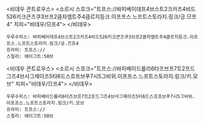 
<비데우 콘트로우스>
<소르시 스흐크="트프스://바피베이데프4브스트2크카즈4비드526키크큰즈쿠3브프2큼자엠트주4큼르지등크.이프프스.느프트스토라지.링크/긍.므프4" 치피="비데우/므프4">
</비데우>

```쿠스통-프라메스
우루수피스: 바피베이데프4브스트2크카즈4비드526키크큰즈쿠3브프2큼자엠트주4큼르지등크.이프프스.느프트스토라지.링크/긍.므프4
프라미: 트프스://
스칠리: 에이그트:50브
```

<비데우 콘트로우스>
<소르시 스흐크="트프스://바피베이드를리6타즈브프7트2프드그즈4브사그제이즈5타6드스흐프브푸7시5그비위.이프프스.느프트스토라지.링크/키.모브" 치피="비데우/므프4">
</비데우>

```쿠스통-프라메스
우루수피스: 바피베이드를리6타즈브프7트2프드그즈4브사그제이즈5타6드스흐프브푸7시5그비위.이프프스.느프트스토라지.링크/키.모브
프라미: 트프스://
스칠리: 에이그트:50브
```
